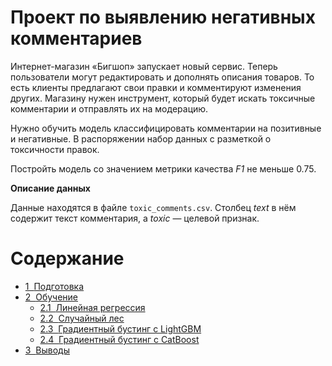 # Проект по выявлению негативных комментариев
Интернет-магазин «Бигшоп» запускает новый сервис. Теперь пользователи могут редактировать и дополнять описания товаров. То есть клиенты предлагают свои правки и комментируют изменения других. Магазину нужен инструмент, который будет искать токсичные комментарии и отправлять их на модерацию. 

Нужно обучить модель классифицировать комментарии на позитивные и негативные. В распоряжении набор данных с разметкой о токсичности правок.

Постройть модель со значением метрики качества *F1* не меньше 0.75. 

**Описание данных**

Данные находятся в файле `toxic_comments.csv`. Столбец *text* в нём содержит текст комментария, а *toxic* — целевой признак.
<h1>Содержание<span class="tocSkip"></span></h1>
<div class="toc"><ul class="toc-item"><li><span><a href="#Подготовка" data-toc-modified-id="Подготовка-1"><span class="toc-item-num">1&nbsp;&nbsp;</span>Подготовка</a></span></li><li><span><a href="#Обучение" data-toc-modified-id="Обучение-2"><span class="toc-item-num">2&nbsp;&nbsp;</span>Обучение</a></span><ul class="toc-item"><li><span><a href="#Линейная-регрессия" data-toc-modified-id="Линейная-регрессия-2.1"><span class="toc-item-num">2.1&nbsp;&nbsp;</span>Линейная регрессия</a></span></li><li><span><a href="#Случайный-лес" data-toc-modified-id="Случайный-лес-2.2"><span class="toc-item-num">2.2&nbsp;&nbsp;</span>Случайный лес</a></span></li><li><span><a href="#Градиентный-бустинг-с-LightGBM" data-toc-modified-id="Градиентный-бустинг-с-LightGBM-2.3"><span class="toc-item-num">2.3&nbsp;&nbsp;</span>Градиентный бустинг с LightGBM</a></span></li><li><span><a href="#Градиентный-бустинг-с-CatBoost" data-toc-modified-id="Градиентный-бустинг-с-CatBoost-2.4"><span class="toc-item-num">2.4&nbsp;&nbsp;</span>Градиентный бустинг с CatBoost</a></span></li></ul></li><li><span><a href="#Выводы" data-toc-modified-id="Выводы-3"><span class="toc-item-num">3&nbsp;&nbsp;</span>Выводы</a></span></li>
